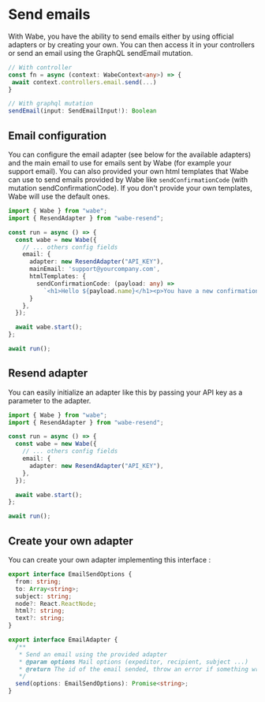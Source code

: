# Send emails

With Wabe, you have the ability to send emails either by using official adapters or by creating your own. You can then access it in your controllers or send an email using the GraphQL sendEmail mutation.

```ts
// With controller
const fn = async (context: WabeContext<any>) => {
 await context.controllers.email.send(...)
}

// With graphql mutation
sendEmail(input: SendEmailInput!): Boolean
```

## Email configuration

You can configure the email adapter (see below for the available adapters) and the main email to use for emails sent by Wabe (for example your support email). You can also provided your own html templates that Wabe can use to send emails provided by Wabe like `sendConfirmationCode` (with mutation sendConfirmationCode). If you don't provide your own templates, Wabe will use the default ones.

```ts
import { Wabe } from "wabe";
import { ResendAdapter } from "wabe-resend";

const run = async () => {
  const wabe = new Wabe({
    // ... others config fields
    email: {
      adapter: new ResendAdapter("API_KEY"),
      mainEmail: 'support@yourcompany.com',
      htmlTemplates: {
        sendConfirmationCode: (payload: any) =>
          `<h1>Hello ${payload.name}</h1><p>You have a new confirmation code: ${payload.code}</p>`,
      }
    },
  });

  await wabe.start();
};

await run();
```

## Resend adapter

You can easily initialize an adapter like this by passing your API key as a parameter to the adapter.

```ts
import { Wabe } from "wabe";
import { ResendAdapter } from "wabe-resend";

const run = async () => {
  const wabe = new Wabe({
    // ... others config fields
    email: {
      adapter: new ResendAdapter("API_KEY"),
    },
  });

  await wabe.start();
};

await run();
```

## Create your own adapter

You can create your own adapter implementing this interface :

```ts
export interface EmailSendOptions {
  from: string;
  to: Array<string>;
  subject: string;
  node?: React.ReactNode;
  html?: string;
  text?: string;
}

export interface EmailAdapter {
  /**
   * Send an email using the provided adapter
   * @param options Mail options (expeditor, recipient, subject ...)
   * @return The id of the email sended, throw an error if something wrong
   */
  send(options: EmailSendOptions): Promise<string>;
}
```
